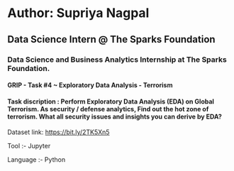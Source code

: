 # Author: Supriya Nagpal 
## Data Science Intern @ The Sparks Foundation
### Data Science and Business Analytics Internship at The Sparks Foundation.

#### GRIP - Task #4 ~ Exploratory Data Analysis - Terrorism

#### Task discription : Perform Exploratory Data Analysis (EDA) on Global Terrorism. As security / defense analytics, Find out the hot zone of terrorism. What all security issues and insights you can derive by EDA?

Dataset link: https://bit.ly/2TK5Xn5

Tool :- Jupyter

Language :- Python
